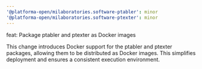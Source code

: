 ```yaml
---
'@platforma-open/milaboratories.software-ptabler': minor
'@platforma-open/milaboratories.software-ptexter': minor
---
```


feat: Package ptabler and ptexter as Docker images

This change introduces Docker support for the ptabler and ptexter packages, allowing them to be distributed as Docker images. This simplifies deployment and ensures a consistent execution environment.
